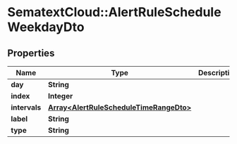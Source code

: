 # SematextCloud::AlertRuleScheduleWeekdayDto

## Properties
Name | Type | Description | Notes
------------ | ------------- | ------------- | -------------
**day** | **String** |  | [optional]
**index** | **Integer** |  | [optional]
**intervals** | [**Array&lt;AlertRuleScheduleTimeRangeDto&gt;**](AlertRuleScheduleTimeRangeDto.md) |  | [optional]
**label** | **String** |  | [optional]
**type** | **String** |  | [optional]
